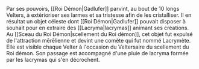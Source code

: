 Par ses pouvoirs,  [[Roi Démon|Gadlufer]] parvint, au bout de 10 longs Velters, à extérioriser ses larmes et sa tristesse afin de les cristalliser. Il en résultat un objet céleste dont [[Roi Démon|Gadlufer]] pouvait disposer à souhait pour en extraire des [[Lacryma|lacrymas]] animant ses créations. Au [[Sceau du Roi Démon|scellement du Roi démon]], cet objet fut expulsé de l'attraction mērēlienne et devint une comète qui fut nommé Lacrymète. Elle est visible chaque Velter à l'occasion du Veltersaire du scellement du Roi démon. Son passage est accompagné d'une pluie de lacryma formée par les lacrymas qui s'en décrochent. 